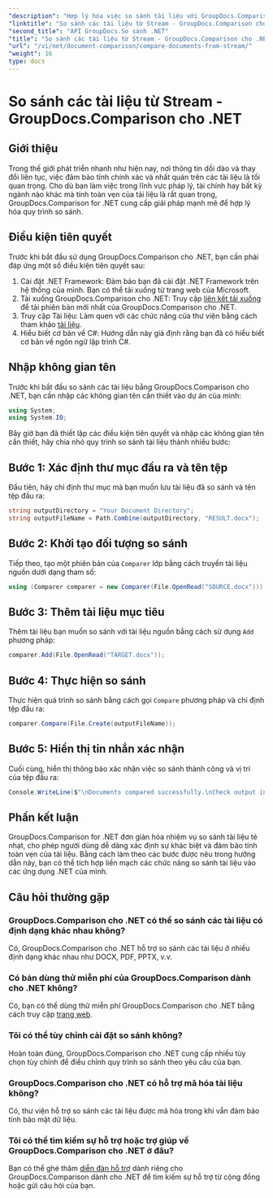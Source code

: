 ```yaml
---
"description": "Hợp lý hóa việc so sánh tài liệu với GroupDocs.Comparison cho .NET. So sánh tài liệu dễ dàng và đảm bảo độ chính xác trên các tệp."
"linktitle": "So sánh các tài liệu từ Stream - GroupDocs.Comparison cho .NET"
"second_title": "API GroupDocs.So sánh .NET"
"title": "So sánh các tài liệu từ Stream - GroupDocs.Comparison cho .NET"
"url": "/vi/net/document-comparison/compare-documents-from-stream/"
"weight": 16
type: docs
---
```

# So sánh các tài liệu từ Stream - GroupDocs.Comparison cho .NET

## Giới thiệu
Trong thế giới phát triển nhanh như hiện nay, nơi thông tin dồi dào và thay đổi liên tục, việc đảm bảo tính chính xác và nhất quán trên các tài liệu là tối quan trọng. Cho dù bạn làm việc trong lĩnh vực pháp lý, tài chính hay bất kỳ ngành nào khác mà tính toàn vẹn của tài liệu là rất quan trọng, GroupDocs.Comparison for .NET cung cấp giải pháp mạnh mẽ để hợp lý hóa quy trình so sánh.
## Điều kiện tiên quyết
Trước khi bắt đầu sử dụng GroupDocs.Comparison cho .NET, bạn cần phải đáp ứng một số điều kiện tiên quyết sau:
1. Cài đặt .NET Framework: Đảm bảo bạn đã cài đặt .NET Framework trên hệ thống của mình. Bạn có thể tải xuống từ trang web của Microsoft.
2. Tải xuống GroupDocs.Comparison cho .NET: Truy cập [liên kết tải xuống](https://releases.groupdocs.com/comparison/net/) để tải phiên bản mới nhất của GroupDocs.Comparison cho .NET.
3. Truy cập Tài liệu: Làm quen với các chức năng của thư viện bằng cách tham khảo [tài liệu](https://tutorials.groupdocs.com/comparison/net/).
4. Hiểu biết cơ bản về C#: Hướng dẫn này giả định rằng bạn đã có hiểu biết cơ bản về ngôn ngữ lập trình C#.

## Nhập không gian tên
Trước khi bắt đầu so sánh các tài liệu bằng GroupDocs.Comparison cho .NET, bạn cần nhập các không gian tên cần thiết vào dự án của mình:
```csharp
using System;
using System.IO;
```
Bây giờ bạn đã thiết lập các điều kiện tiên quyết và nhập các không gian tên cần thiết, hãy chia nhỏ quy trình so sánh tài liệu thành nhiều bước:
## Bước 1: Xác định thư mục đầu ra và tên tệp
Đầu tiên, hãy chỉ định thư mục mà bạn muốn lưu tài liệu đã so sánh và tên tệp đầu ra:
```csharp
string outputDirectory = "Your Document Directory";
string outputFileName = Path.Combine(outputDirectory, "RESULT.docx");
```
## Bước 2: Khởi tạo đối tượng so sánh
Tiếp theo, tạo một phiên bản của `Comparer` lớp bằng cách truyền tài liệu nguồn dưới dạng tham số:
```csharp
using (Comparer comparer = new Comparer(File.OpenRead("SOURCE.docx")))
```
## Bước 3: Thêm tài liệu mục tiêu
Thêm tài liệu bạn muốn so sánh với tài liệu nguồn bằng cách sử dụng `Add` phương pháp:
```csharp
comparer.Add(File.OpenRead("TARGET.docx"));
```
## Bước 4: Thực hiện so sánh
Thực hiện quá trình so sánh bằng cách gọi `Compare` phương pháp và chỉ định tệp đầu ra:
```csharp
comparer.Compare(File.Create(outputFileName));
```
## Bước 5: Hiển thị tin nhắn xác nhận
Cuối cùng, hiển thị thông báo xác nhận việc so sánh thành công và vị trí của tệp đầu ra:
```csharp
Console.WriteLine($"\nDocuments compared successfully.\nCheck output in {outputDirectory}.");
```

## Phần kết luận
GroupDocs.Comparison for .NET đơn giản hóa nhiệm vụ so sánh tài liệu tẻ nhạt, cho phép người dùng dễ dàng xác định sự khác biệt và đảm bảo tính toàn vẹn của tài liệu. Bằng cách làm theo các bước được nêu trong hướng dẫn này, bạn có thể tích hợp liền mạch các chức năng so sánh tài liệu vào các ứng dụng .NET của mình.
## Câu hỏi thường gặp
### GroupDocs.Comparison cho .NET có thể so sánh các tài liệu có định dạng khác nhau không?
Có, GroupDocs.Comparison cho .NET hỗ trợ so sánh các tài liệu ở nhiều định dạng khác nhau như DOCX, PDF, PPTX, v.v.
### Có bản dùng thử miễn phí của GroupDocs.Comparison dành cho .NET không?
Có, bạn có thể dùng thử miễn phí GroupDocs.Comparison cho .NET bằng cách truy cập [trang web](https://releases.groupdocs.com/).
### Tôi có thể tùy chỉnh cài đặt so sánh không?
Hoàn toàn đúng, GroupDocs.Comparison cho .NET cung cấp nhiều tùy chọn tùy chỉnh để điều chỉnh quy trình so sánh theo yêu cầu của bạn.
### GroupDocs.Comparison cho .NET có hỗ trợ mã hóa tài liệu không?
Có, thư viện hỗ trợ so sánh các tài liệu được mã hóa trong khi vẫn đảm bảo tính bảo mật dữ liệu.
### Tôi có thể tìm kiếm sự hỗ trợ hoặc trợ giúp về GroupDocs.Comparison cho .NET ở đâu?
Bạn có thể ghé thăm [diễn đàn hỗ trợ](https://forum.groupdocs.com/c/comparison/12) dành riêng cho GroupDocs.Comparison dành cho .NET để tìm kiếm sự hỗ trợ từ cộng đồng hoặc gửi câu hỏi của bạn.